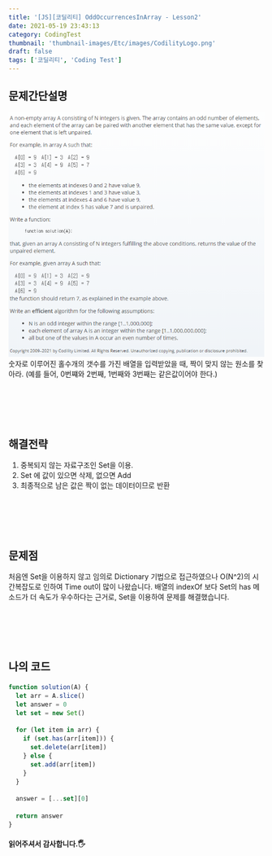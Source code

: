 ```yaml
---
title: '[JS][코딜리티] OddOccurrencesInArray - Lesson2'
date: 2021-05-19 23:43:13
category: CodingTest
thumbnail: 'thumbnail-images/Etc/images/CodilityLogo.png'
draft: false
tags: ['코딜리티', 'Coding Test']
---
```


## 문제간단설명

![](./images/OddOccurrencesInArray.png)
숫자로 이루어진 홀수개의 갯수를 가진 배열을 입력받았을 때,
짝이 맞지 않는 원소를 찾아라. (예를 들어, 0번쨰와 2번째, 1번째와 3번째는 같은값이어야 한다.)

<br>
<br>
<br>
<br>

## 해결전략

1. 중복되지 않는 자료구조인 Set을 이용.
2. Set 에 값이 있으면 삭제, 없으면 Add
3. 최종적으로 남은 값은 짝이 없는 데이터이므로 반환

<br>
<br>
<br>
<br>

## 문제점

처음엔 Set을 이용하지 않고 임의로 Dictionary 기법으로 접근하였으나 O(N^2)의 시간복잡도로 인하여 Time out이 많이 나왔습니다. 배열의 indexOf 보다 Set의 has 메소드가 더 속도가 우수하다는 근거로, Set을 이용하여 문제를 해결했습니다.

<br>
<br>
<br>
<br>

## 나의 코드

```javascript
function solution(A) {
  let arr = A.slice()
  let answer = 0
  let set = new Set()

  for (let item in arr) {
    if (set.has(arr[item])) {
      set.delete(arr[item])
    } else {
      set.add(arr[item])
    }
  }

  answer = [...set][0]

  return answer
}
```

#### 읽어주셔서 감사합니다.🖐
